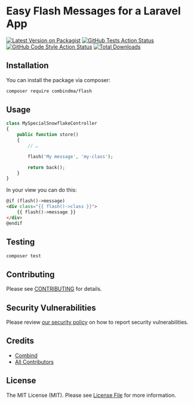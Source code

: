 # Easy Flash Messages for a Laravel App

[![Latest Version on Packagist](https://img.shields.io/packagist/v/combindma/flash.svg?style=flat-square)](https://packagist.org/packages/combindma/flash)
[![GitHub Tests Action Status](https://img.shields.io/github/actions/workflow/status/combindma/flash/run-tests.yml?branch=main&label=tests&style=flat-square)](https://github.com/combindma/flash/actions?query=workflow%3Arun-tests+branch%3Amain)
[![GitHub Code Style Action Status](https://img.shields.io/github/actions/workflow/status/combindma/flash/fix-php-code-style-issues.yml?branch=main&label=code%20style&style=flat-square)](https://github.com/combindma/flash/actions?query=workflow%3A"Fix+PHP+code+style+issues"+branch%3Amain)
[![Total Downloads](https://img.shields.io/packagist/dt/combindma/flash.svg?style=flat-square)](https://packagist.org/packages/combindma/flash)

## Installation

You can install the package via composer:

```bash
composer require combindma/flash
```

## Usage

```php
class MySpecialSnowflakeController
{
    public function store()
    {
        // …

        flash('My message', 'my-class');

        return back();
    }
}
```

In your view you can do this:

```html
@if (flash()->message)
<div class="{{ flash()->class }}">
    {{ flash()->message }}
</div>
@endif
```

## Testing

```bash
composer test
```

## Contributing

Please see [CONTRIBUTING](.github/CONTRIBUTING.md) for details.

## Security Vulnerabilities

Please review [our security policy](../../security/policy) on how to report security vulnerabilities.

## Credits

- [Combind](https://github.com/combindma)
- [All Contributors](../../contributors)

## License

The MIT License (MIT). Please see [License File](LICENSE.md) for more information.

